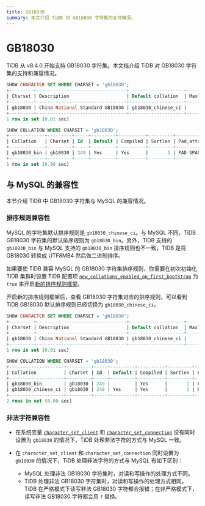 ```yaml
---
title: GB18030
summary: 本文介绍 TiDB 对 GB18030 字符集的支持情况。
---
```


# GB18030

TiDB 从 v8.4.0 开始支持 GB18030 字符集。本文档介绍 TiDB 对 GB18030 字符集的支持和兼容情况。

```sql
SHOW CHARACTER SET WHERE CHARSET = 'gb18030';
+---------+---------------------------------+--------------------+--------+
| Charset | Description                     | Default collation  | Maxlen |
+---------+---------------------------------+--------------------+--------+
| gb18030 | China National Standard GB18030 | gb18030_chinese_ci |      4 |
+---------+---------------------------------+--------------------+--------+
1 row in set (0.01 sec)

SHOW COLLATION WHERE CHARSET = 'gb18030';
+-------------+---------+-----+---------+----------+---------+---------------+
| Collation   | Charset | Id  | Default | Compiled | Sortlen | Pad_attribute |
+-------------+---------+-----+---------+----------+---------+---------------+
| gb18030_bin | gb18030 | 249 | Yes     | Yes      |       1 | PAD SPACE     |
+-------------+---------+-----+---------+----------+---------+---------------+
1 row in set (0.00 sec)
```

## 与 MySQL 的兼容性

本节介绍 TiDB 中 GB18030 字符集与 MySQL 的兼容情况。

### 排序规则兼容性

MySQL 的字符集默认排序规则是 `gb18030_chinese_ci`。与 MySQL 不同，TiDB GB18030 字符集的默认排序规则为 `gb18030_bin`。另外，TiDB 支持的 `gb18030_bin` 与 MySQL 支持的 `gb18030_bin` 排序规则也不一致，TiDB 是将 GB18030 转换成 UTF8MB4 然后做二进制排序。

如果要使 TiDB 兼容 MySQL 的 GB18030 字符集排序规则，你需要在初次初始化 TiDB 集群时设置 TiDB 配置项 [`new_collations_enabled_on_first_bootstrap`](/tidb-configuration-file.md#new_collations_enabled_on_first_bootstrap) 为 `true` 来开启[新的排序规则框架](/character-set-and-collation.md#新框架下的排序规则支持)。

开启新的排序规则框架后，查看 GB18030 字符集对应的排序规则，可以看到 TiDB GB18030 默认排序规则已经切换为 `gb18030_chinese_ci`。

```sql
SHOW CHARACTER SET WHERE CHARSET = 'gb18030';
+---------+---------------------------------+--------------------+--------+
| Charset | Description                     | Default collation  | Maxlen |
+---------+---------------------------------+--------------------+--------+
| gb18030 | China National Standard GB18030 | gb18030_chinese_ci |      4 |
+---------+---------------------------------+--------------------+--------+
1 row in set (0.01 sec)

SHOW COLLATION WHERE CHARSET = 'gb18030';
+--------------------+---------+-----+---------+----------+---------+---------------+
| Collation          | Charset | Id  | Default | Compiled | Sortlen | Pad_attribute |
+--------------------+---------+-----+---------+----------+---------+---------------+
| gb18030_bin        | gb18030 | 249 |         | Yes      |       1 | PAD SPACE     |
| gb18030_chinese_ci | gb18030 | 248 | Yes     | Yes      |       1 | PAD SPACE     |
+--------------------+---------+-----+---------+----------+---------+---------------+
2 rows in set (0.00 sec)
```

### 非法字符兼容性

* 在系统变量 [`character_set_client`](/system-variables.md#character_set_client) 和 [`character_set_connection`](/system-variables.md#character_set_connection) 没有同时设置为 `gb18030` 的情况下，TiDB 处理非法字符的方式与 MySQL 一致。
* 在 `character_set_client` 和 `character_set_connection` 同时设置为 `gb18030` 的情况下，TiDB 处理非法字符的方式与 MySQL 有如下区别：

    - MySQL 处理非法 GB18030 字符集时，对读和写操作的处理方式不同。
    - TiDB 处理非法 GB18030 字符集时，对读和写操作的处理方式相同。TiDB 在严格模式下读写非法 GB18030 字符都会报错；在非严格模式下，读写非法 GB18030 字符都会用 `?` 替换。
